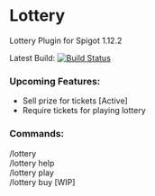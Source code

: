 # Lottery
Lottery Plugin for Spigot 1.12.2

Latest Build: [![Build Status](https://travis-ci.com/Orion31Dev/Lottery.png?branch=master)](https://travis-ci.com/Orion31Dev/Lottery)

### Upcoming Features:
* Sell prize for tickets [Active]
* Require tickets for playing lottery

### Commands: 
/lottery   
/lottery help  
/lottery play  
/lottery buy [WIP]

